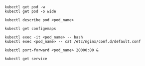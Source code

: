 ```
kubectl get pod -w
kubectl get pod -o wide
```
```
kubectl describe pod <pod_name>
```
```
kubectl get configemaps
```
```
kubectl exec -it <pod_name> -- bash
kubectl exec <pod_name> -- cat /etc/nginx/conf.d/default.conf
```
```
kubectl port-forward <pod_name> 20000:80 &
```
```
kubectl get service
```
